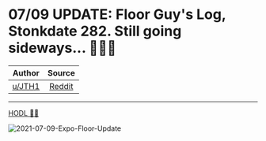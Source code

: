 07/09 UPDATE: Floor Guy's Log, Stonkdate 282. Still going sideways... 🚀🚀🚀
============================================================================

| Author       | Source       | 
| :-------------: |:-------------:|
|  [u/JTH1](https://www.reddit.com/user/JTH1/) | [Reddit](https://www.reddit.com/r/Superstonk/comments/ohi4m8/0709_update_floor_guys_log_stonkdate_282_still/) | 

---

[HODL 💎🙌](https://www.reddit.com/r/Superstonk/search?q=flair_name%3A%22HODL%20%F0%9F%92%8E%F0%9F%99%8C%22&restrict_sr=1)

![2021-07-09-Expo-Floor-Update](https://user-images.githubusercontent.com/82035192/125275322-e1912380-e2dc-11eb-9474-b58e86bfadc5.png)
